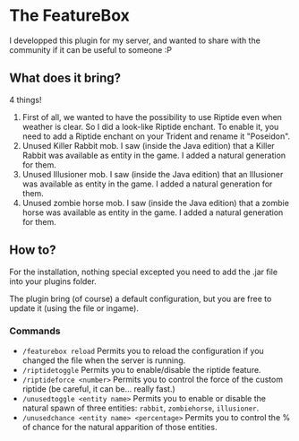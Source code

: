 # The FeatureBox

I developped this plugin for my server, and wanted to share with the community if it can be useful to someone :P

## What does it bring?

4 things!
1) First of all, we wanted to have the possibility to use Riptide even when weather is clear. So I did a look-like Riptide enchant. To enable it, you need to add a Riptide enchant on your Trident and rename it "Poseidon".
2) Unused Killer Rabbit mob. I saw (inside the Java edition) that a Killer Rabbit was available as entity in the game. I added a natural generation for them.
3) Unused Illusioner mob. I saw (inside the Java edition) that an Illusioner was available as entity in the game. I added a natural generation for them.
4) Unused zombie horse mob. I saw (inside the Java edition) that a zombie horse was available as entity in the game. I added a natural generation for them.

## How to?

For the installation, nothing special excepted you need to add the .jar file into your plugins folder.

The plugin bring (of course) a default configuration, but you are free to update it (using the file or ingame).

### Commands

* `/featurebox reload` Permits you to reload the configuration if you changed the file when the server is running.
* `/riptidetoggle` Permits you to enable/disable the riptide feature.
* `/riptideforce <number>` Permits you to control the force of the custom riptide (be careful, it can be... really fast.)
* `/unusedtoggle <entity name>` Permits you to enable or disable the natural spawn of three entities: `rabbit`, `zombiehorse`, `illusioner`.
* `/unusedchance <entity name> <percentage>` Permits you to control the % of chance for the natural apparition of those entities.